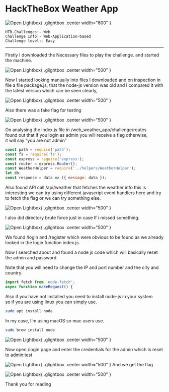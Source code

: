 # HackTheBox Weather App

![Open Lightbox](../assets/Weather_App1.webp){ .glightbox .center width="600" }
```
HTB-Challenges:- Web
Challenge Info:- Web-Application-based 
Challenge level:- Easy
```

---
Firstly I downloaded the Necessary files to play the challenge. and started the machine.

![Open Lightbox](../assets/Weather_App2.webp){ .glightbox .center width="500" }

Now I started looking manually into files I downloaded and on inspection in file a file package.js, that the node-js version was old and I compared it with the latest version which can be seen clearly,

![Open Lightbox](../assets/Weather_App3.webp){ .glightbox .center width="500" }

Also there was a fake flag for testing

![Open Lightbox](../assets/Weather_App4.webp){ .glightbox .center width="500" }

On analysing the index.js file in /web\_weather\_app/challenge/routes   
found out that if you login as admin you will receive a flag otherwise,  
it will say “you are not admin”

```js
const path = require('path');  
const fs = require('fs');  
const express = require('express');  
const router = express.Router();  
const WeatherHelper = require('../helpers/WeatherHelper');  
let db;  
const response = data => ({ message: data });  

```
Also found API call /api/weather that fetches the weather info this is interesting we can try using different javascript event handlers here and try to fetch the flag or we can try something else.

![Open Lightbox](../assets/Weather_App5.webp){ .glightbox .center width="500" }

I also did directory brute force just in case If i missed something.

![Open Lightbox](../assets/Weather_App6.webp){ .glightbox .center width="500" }

We found /login and /register which were obvious to be found as we already looked in the login function index.js.

Now I searched about and found a node js code which will basically reset the admin and password.

Note that you will need to change the IP and port number and the city and country.

```js
import fetch from 'node-fetch';  
async function makeRequest() {  
```

Also if you have not installed you need to install node-js in your system   
so if you are using linux you can simply use.

```bash
sudo apt install node
```

In my case, I’m using macOS so mac users use.

```bash
sudo brew install node
```
![Open Lightbox](../assets/Weather_App7.webp){ .glightbox .center width="500" }

Now open /login page and enter the credentials for the admin which is reset to admin:test


![Open Lightbox](../assets/Weather_App8.webp){ .glightbox .center width="500" }
And we get the flag

![Open Lightbox](../assets/Weather_App9.webp){ .glightbox .center width="500" }

Thank you for reading
